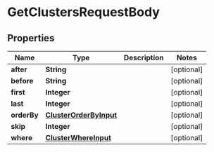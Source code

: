 

# GetClustersRequestBody


## Properties

Name | Type | Description | Notes
------------ | ------------- | ------------- | -------------
**after** | **String** |  |  [optional]
**before** | **String** |  |  [optional]
**first** | **Integer** |  |  [optional]
**last** | **Integer** |  |  [optional]
**orderBy** | [**ClusterOrderByInput**](ClusterOrderByInput.md) |  |  [optional]
**skip** | **Integer** |  |  [optional]
**where** | [**ClusterWhereInput**](ClusterWhereInput.md) |  |  [optional]



